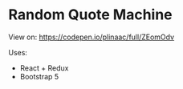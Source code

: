 # Random Quote Machine

View on:
https://codepen.io/plinaac/full/ZEomOdv

Uses:
- React + Redux
- Bootstrap 5
